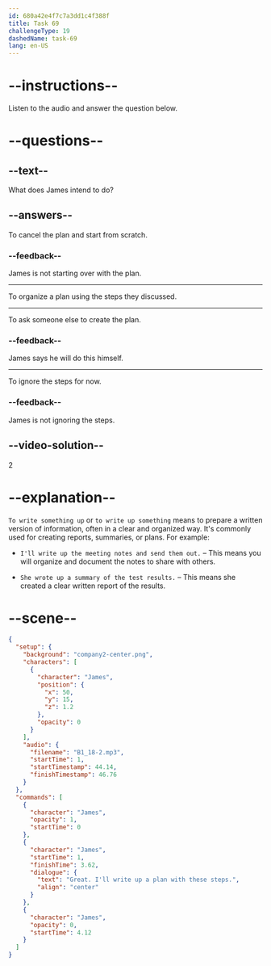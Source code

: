 ```yaml
---
id: 680a42e4f7c7a3dd1c4f388f
title: Task 69
challengeType: 19
dashedName: task-69
lang: en-US
---
```


<!-- (Audio) James: Great, I'll write up a plan with these steps. -->

# --instructions--

Listen to the audio and answer the question below.

# --questions--

## --text--

What does James intend to do?

## --answers--

To cancel the plan and start from scratch.

### --feedback--

James is not starting over with the plan.

---

To organize a plan using the steps they discussed.

---

To ask someone else to create the plan.

### --feedback--

James says he will do this himself.

---

To ignore the steps for now.

### --feedback--

James is not ignoring the steps.

## --video-solution--

2

# --explanation--

`To write something up` or `to write up something` means to prepare a written version of information, often in a clear and organized way. It's commonly used for creating reports, summaries, or plans. For example:

- `I'll write up the meeting notes and send them out.` – This means you will organize and document the notes to share with others.

- `She wrote up a summary of the test results.` – This means she created a clear written report of the results.

# --scene--

```json
{
  "setup": {
    "background": "company2-center.png",
    "characters": [
      {
        "character": "James",
        "position": {
          "x": 50,
          "y": 15,
          "z": 1.2
        },
        "opacity": 0
      }
    ],
    "audio": {
      "filename": "B1_18-2.mp3",
      "startTime": 1,
      "startTimestamp": 44.14,
      "finishTimestamp": 46.76
    }
  },
  "commands": [
    {
      "character": "James",
      "opacity": 1,
      "startTime": 0
    },
    {
      "character": "James",
      "startTime": 1,
      "finishTime": 3.62,
      "dialogue": {
        "text": "Great. I'll write up a plan with these steps.",
        "align": "center"
      }
    },
    {
      "character": "James",
      "opacity": 0,
      "startTime": 4.12
    }
  ]
}
```
